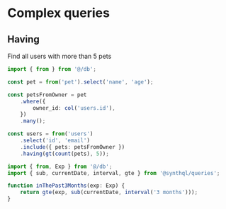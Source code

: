 # Complex queries

## Having

Find all users with more than 5 pets

```ts
import { from } from '@/db';

const pet = from('pet').select('name', 'age');

const petsFromOwner = pet
    .where({
        owner_id: col('users.id'),
    })
    .many();

const users = from('users')
    .select('id', 'email')
    .include({ pets: petsFromOwner })
    .having(gt(count(pets), 5));
```

```ts
import { from, Exp } from '@/db';
import { sub, currentDate, interval, gte } from '@synthql/queries';

function inThePast3Months(exp: Exp) {
    return gte(exp, sub(currentDate, interval('3 months')));
}
```
